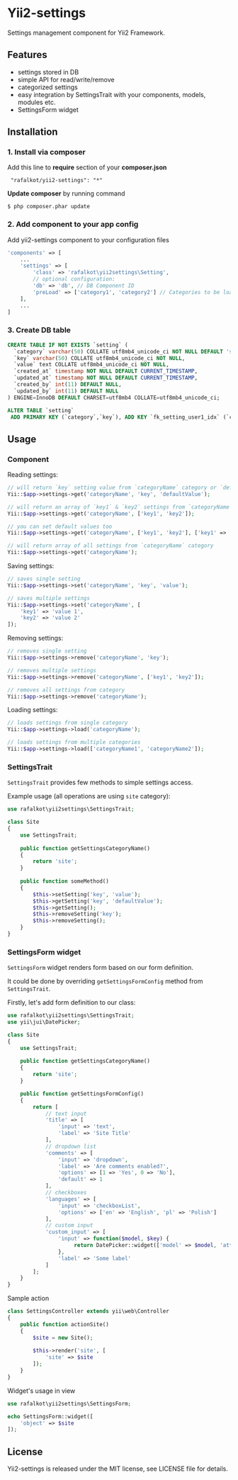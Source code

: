 # Yii2-settings
Settings management component for Yii2 Framework.

## Features

* settings stored in DB
* simple API for read/write/remove
* categorized settings
* easy integration by SettingsTrait with your components, models, modules etc.
* SettingsForm widget

## Installation
### 1. Install via composer
Add this line to **require** section of your **composer.json**

```
 "rafalkot/yii2-settings": "*"
```

**Update composer** by running command

```
$ php composer.phar update
```

### 2. Add component to your app config

Add yii2-settings component to your configuration files

```php
'components' => [
	...
	'settings' => [
		'class' => 'rafalkot\yii2settings\Setting',
		// optional configuration:
		'db' => 'db', // DB Component ID
		'preLoad' => ['category1', 'category2'] // Categories to be loaded on component initialization
	],
	...
]
```

### 3. Create DB table

```sql
CREATE TABLE IF NOT EXISTS `setting` (
  `category` varchar(50) COLLATE utf8mb4_unicode_ci NOT NULL DEFAULT 'system',
  `key` varchar(50) COLLATE utf8mb4_unicode_ci NOT NULL,
  `value` text COLLATE utf8mb4_unicode_ci NOT NULL,
  `created_at` timestamp NOT NULL DEFAULT CURRENT_TIMESTAMP,
  `updated_at` timestamp NOT NULL DEFAULT CURRENT_TIMESTAMP,
  `created_by` int(11) DEFAULT NULL,
  `updated_by` int(11) DEFAULT NULL
) ENGINE=InnoDB DEFAULT CHARSET=utf8mb4 COLLATE=utf8mb4_unicode_ci;

ALTER TABLE `setting`
 ADD PRIMARY KEY (`category`,`key`), ADD KEY `fk_setting_user1_idx` (`created_by`), ADD KEY `fk_setting_user2_idx` (`updated_by`);
```

## Usage
### Component

Reading settings:

```php
// will return `key` setting value from `categoryName` category or `defaultValue` (defaults sets to be null)
Yii::$app->settings->get('categoryName', 'key', 'defaultValue'); 

// will return an array of `key1` & `key2` settings from `categoryName` category
Yii::$app->settings->get('categoryName', ['key1', 'key2']); 

// you can set default values too
Yii::$app->settings->get('categoryName', ['key1', 'key2'], ['key1' => 'key1default', 'key2' => 'key2default']); 

// will return array of all settings from `categoryName` category 
Yii::$app->settings->get('categoryName');
```

Saving settings:

```php
// saves single setting
Yii::$app->settings->set('categoryName', 'key', 'value');

// saves multiple settings
Yii::$app->settings->set('categoryName', [
	'key1' => 'value 1',
	'key2' => 'value 2'
]);
```

Removing settings:

```php
// removes single setting
Yii::$app->settings->remove('categoryName', 'key');

// removes multiple settings
Yii::$app->settings->remove('categoryName', ['key1', 'key2']);

// removes all settings from category
Yii::$app->settings->remove('categoryName');
```

Loading settings:

```php
// loads settings from single category
Yii::$app->settings->load('categoryName');

// loads settings from multiple categories
Yii::$app->settings->load(['categoryName1', 'categoryName2']);
```

### SettingsTrait
`SettingsTrait` provides few methods to simple settings access.

Example usage (all operations are using `site` category):

```php
use rafalkot\yii2settings\SettingsTrait;

class Site
{
	use SettingsTrait;
	
	public function getSettingsCategoryName()
	{
		return 'site';
	}
	
	public function someMethod()
	{
		$this->setSetting('key', 'value');
		$this->getSetting('key', 'defaultValue');
		$this->getSetting();
		$this->removeSetting('key');
		$this->removeSetting();
	}	
}
```

### SettingsForm widget

`SettingsForm` widget renders form based on our form definition.

It could be done by overriding `getSettingsFormConfig` method from `SettingsTrait`.

Firstly, let's add form definition to our class:

```php
use rafalkot\yii2settings\SettingsTrait;
use yii\jui\DatePicker;

class Site
{
	use SettingsTrait;
	
	public function getSettingsCategoryName()
	{
		return 'site';
	}

	public function getSettingsFormConfig()
	{
		return [
			// text input
			'title' => [
				'input' => 'text',
				'label' => 'Site Title'
			],
			// dropdown list
			'comments' => [
				'input' => 'dropdown',
				'label' => 'Are comments enabled?',
				'options' => [1 => 'Yes', 0 => 'No'],
				'default' => 1
			],
			// checkboxes
			'languages' => [
				'input' => 'checkboxList',
				'options' => ['en' => 'English', 'pl' => 'Polish']
			],
			// custom input
			'custom_input' => [
				'input' => function($model, $key) {
	                 return DatePicker::widget(['model' => $model, 'attribute' => $key);
	       		},
	          	'label' => 'Some label'
			]
		];
	}
}
```

Sample action

```php
class SettingsController extends yii\web\Controller
{
	public function actionSite()
	{
		$site = new Site();
		
		$this->render('site', [
			'site' => $site
		]);
	}
}
```

Widget's usage in view

```php
use rafalkot\yii2settings\SettingsForm;

echo SettingsForm::widget([
	'object' => $site
]);
```

## License 
Yii2-settings is released under the MIT license, see LICENSE file for details.